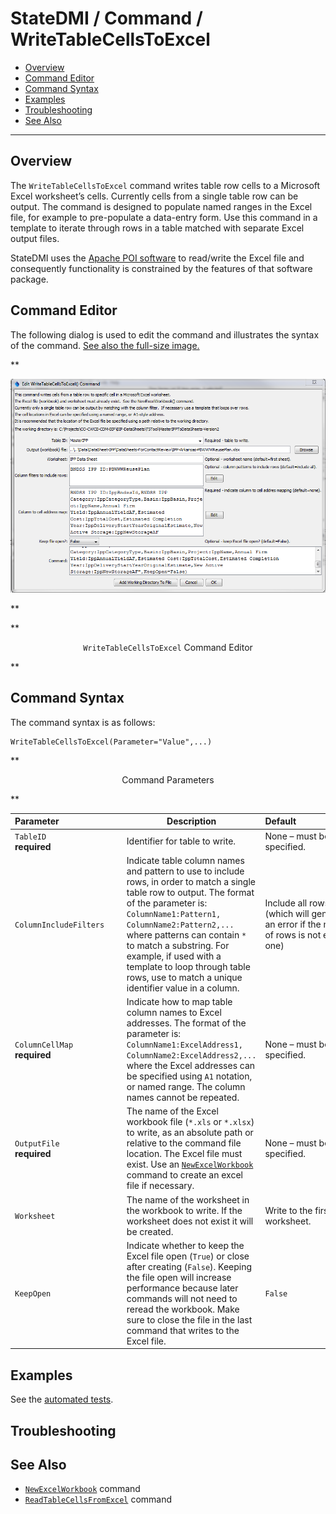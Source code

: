 # StateDMI / Command / WriteTableCellsToExcel #

* [Overview](#overview)
* [Command Editor](#command-editor)
* [Command Syntax](#command-syntax)
* [Examples](#examples)
* [Troubleshooting](#troubleshooting)
* [See Also](#see-also)

-------------------------

## Overview ##

The `WriteTableCellsToExcel` command writes table row cells to a Microsoft Excel worksheet’s cells.
Currently cells from a single table row can be output.
The command is designed to populate named ranges in the Excel file,
for example to pre-populate a data-entry form.
Use this command in a template to iterate through rows in a table matched with separate Excel output files.

StateDMI uses the [Apache POI software](http://poi.apache.org) to read/write the
Excel file and consequently functionality is constrained by the features of that software package.

## Command Editor ##

The following dialog is used to edit the command and illustrates the syntax of the command.
<a href="../WriteTableCellsToExcel.png">See also the full-size image.</a>

**<p style="text-align: center;">
![WriteTableCellsToExcel](WriteTableCellsToExcel.png)
</p>**

**<p style="text-align: center;">
`WriteTableCellsToExcel` Command Editor
</p>**

## Command Syntax ##

The command syntax is as follows:

```text
WriteTableCellsToExcel(Parameter="Value",...)
```
**<p style="text-align: center;">
Command Parameters
</p>**

|**Parameter**&nbsp;&nbsp;&nbsp;&nbsp;&nbsp;&nbsp;&nbsp;&nbsp;&nbsp;&nbsp;&nbsp;&nbsp;&nbsp;&nbsp;&nbsp;&nbsp;&nbsp;&nbsp;&nbsp;&nbsp;&nbsp;&nbsp;&nbsp;&nbsp;&nbsp;|**Description**|**Default**&nbsp;&nbsp;&nbsp;&nbsp;&nbsp;&nbsp;&nbsp;&nbsp;&nbsp;&nbsp;&nbsp;&nbsp;&nbsp;&nbsp;&nbsp;&nbsp;&nbsp;&nbsp;&nbsp;&nbsp;&nbsp;&nbsp;&nbsp;&nbsp;&nbsp;&nbsp;&nbsp;|
|--------------|-----------------|-----------------|
|`TableID`<br>**required**|Identifier for table to write.|None – must be specified.|
|`ColumnIncludeFilters`|Indicate table column names and pattern to use to include rows, in order to match a single table row to output.  The format of the parameter is:<br>`ColumnName1:Pattern1,`<br>`ColumnName2:Pattern2,...`<br>where patterns can contain `*` to match a substring.  For example, if used with a template to loop through table rows, use to match a unique identifier value in a column.|Include all rows (which will generate an error if the number of rows is not equal to one)|
|`ColumnCellMap`<br>**required**|Indicate how to map table column names to Excel addresses.  The format of the parameter is:<br>`ColumnName1:ExcelAddress1,`<br>`ColumnName2:ExcelAddress2,...`<br>where the Excel addresses can be specified using `A1` notation, or named range.  The column names cannot be repeated.|None – must be specified.|
|`OutputFile`<br>**required**|The name of the Excel workbook file (`*.xls` or `*.xlsx`) to write, as an absolute path or relative to the command file location.  The Excel file must exist.  Use an [`NewExcelWorkbook`](../NewExcelWorkbook/NewExcelWorkbook) command to create an excel file if necessary.|None – must be specified.|
|`Worksheet`|The name of the worksheet in the workbook to write.  If the worksheet does not exist it will be created.|Write to the first worksheet.|
|`KeepOpen`|Indicate whether to keep the Excel file open (`True`) or close after creating (`False`).  Keeping the file open will increase performance because later commands will not need to reread the workbook.  Make sure to close the file in the last command that writes to the Excel file.|`False`|

## Examples ##

See the [automated tests](https://github.com/OpenCDSS/cdss-app-tstool-test/tree/master/test/regression/commands/general/WriteTableCellsToExcel).

## Troubleshooting ##

## See Also ##

* [`NewExcelWorkbook`](../NewExcelWorkbook/NewExcelWorkbook) command
* [`ReadTableCellsFromExcel`](../ReadTableCellsFromExcel/ReadTableCellsFromExcel) command
